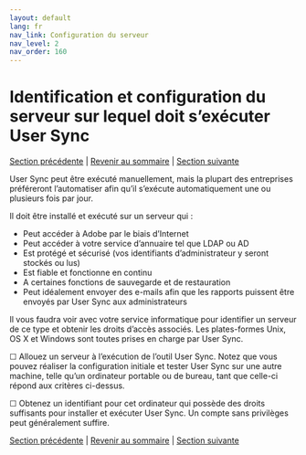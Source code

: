 ```yaml
---
layout: default
lang: fr
nav_link: Configuration du serveur
nav_level: 2
nav_order: 160
---
```


# Identification et configuration du serveur sur lequel doit s’exécuter User Sync

[Section précédente](setup_adobeio.md) \| [Revenir au sommaire](index.md) \|  [Section suivante](install_sync.md)


User Sync peut être exécuté manuellement, mais la plupart des entreprises préféreront l’automatiser afin qu’il s’exécute automatiquement une ou plusieurs fois par jour.

Il doit être installé et exécuté sur un serveur qui :

  - Peut accéder à Adobe par le biais d’Internet
  - Peut accéder à votre service d’annuaire tel que LDAP ou AD
  - Est protégé et sécurisé (vos identifiants d’administrateur y seront stockés ou lus)
  - Est fiable et fonctionne en continu
  - A certaines fonctions de sauvegarde et de restauration
  - Peut idéalement envoyer des e-mails afin que les rapports puissent être envoyés par User Sync aux administrateurs

Il vous faudra voir avec votre service informatique pour identifier un serveur de ce type et obtenir les droits d’accès associés.
Les plates-formes Unix, OS X et Windows sont toutes prises en charge par User Sync.

&#9744; Allouez un serveur à l’exécution de l’outil User Sync. Notez que vous pouvez réaliser la configuration initiale et tester User Sync sur une autre machine, telle qu’un ordinateur portable ou de bureau, tant que celle-ci répond aux critères ci-dessus.

&#9744; Obtenez un identifiant pour cet ordinateur qui possède des droits suffisants pour installer et exécuter User Sync. Un compte sans privilèges peut généralement suffire.




[Section précédente](setup_adobeio.md) \| [Revenir au sommaire](index.md) \|  [Section suivante](install_sync.md)

